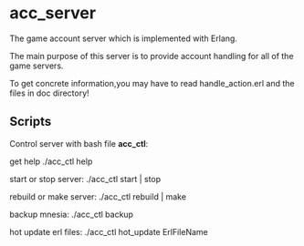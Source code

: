acc_server
==========


The game account server which is implemented with Erlang.

The main purpose of this server is to provide account handling for all of the game servers.

To get concrete information,you may have to read handle_action.erl and the files in doc directory!


Scripts
-------
Control server with bash file <b>acc_ctl</b>:

get help
  ./acc_ctl help

start or stop server:
   ./acc_ctl start | stop 
   
   
rebuild or make server:
   ./acc_ctl rebuild | make
  
backup mnesia:
  ./acc_ctl backup
   
hot update erl files:
  ./acc_ctl hot_update ErlFileName

